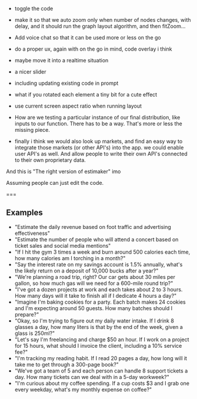 - toggle the code
- make it so that we auto zoom only when number of nodes changes, with delay, and it should run the graph layout algorithm, and then fitZoom...
- Add voice chat so that it can be used more or less on the go
- do a proper ux, again with on the go in mind, code overlay i think
- maybe move it into a realtime situation
- a nicer slider
- including updating existing code in prompt
- what if you rotated each element a tiny bit for a cute effect
- use current screen aspect ratio when running layout


- How are we testing a particular instance of our final distribution, like inputs to our function. There has to be a way. That's more or less the missing piece.

- finally i think we would also look up markets, and find an easy way to integrate those markets (or other API's) into the app. we could enable user API's as well. And allow people to write their own API's connected to their own proprietary data.

And this is "The right version of estimaker" imo

Assuming people can just edit the code.

===

## Examples

- "Estimate the daily revenue based on foot traffic and advertising effectiveness"
- "Estimate the number of people who will attend a concert based on ticket sales and social media mentions"
- "If I hit the gym 3 times a week and burn around 500 calories each time, how many calories am I torching in a month?"
- "Say the interest rate on my savings account is 1.5% annually, what's the likely return on a deposit of 10,000 bucks after a year?"
- "We're planning a road trip, right? Our car gets about 30 miles per gallon, so how much gas will we need for a 600-mile round trip?"
- "I've got a dozen projects at work and each takes about 2 to 3 hours. How many days will it take to finish all if I dedicate 4 hours a day?"
- "Imagine I'm baking cookies for a party. Each batch makes 24 cookies and I'm expecting around 50 guests. How many batches should I prepare?"
- "Okay, so I'm trying to figure out my daily water intake. If I drink 8 glasses a day, how many liters is that by the end of the week, given a glass is 250ml?"
- "Let's say I'm freelancing and charge $50 an hour. If I work on a project for 15 hours, what should I invoice the client, including a 10% service fee?"
- "I'm tracking my reading habit. If I read 20 pages a day, how long will it take me to get through a 300-page book?"
- "We've got a team of 5 and each person can handle 8 support tickets a day. How many tickets can we deal with in a 5-day workweek?"
- "I'm curious about my coffee spending. If a cup costs $3 and I grab one every weekday, what's my monthly expense on coffee?"